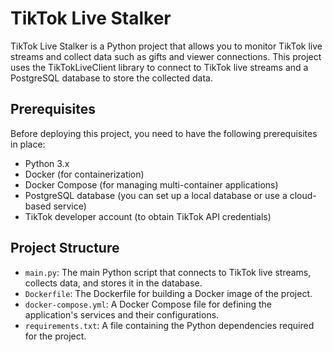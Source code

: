 # TikTok Live Stalker

TikTok Live Stalker is a Python project that allows you to monitor TikTok live streams and collect data such as gifts and viewer connections. This project uses the TikTokLiveClient library to connect to TikTok live streams and a PostgreSQL database to store the collected data.

## Prerequisites

Before deploying this project, you need to have the following prerequisites in place:

- Python 3.x
- Docker (for containerization)
- Docker Compose (for managing multi-container applications)
- PostgreSQL database (you can set up a local database or use a cloud-based service)
- TikTok developer account (to obtain TikTok API credentials)

## Project Structure

- `main.py`: The main Python script that connects to TikTok live streams, collects data, and stores it in the database.
- `Dockerfile`: The Dockerfile for building a Docker image of the project.
- `docker-compose.yml`: A Docker Compose file for defining the application's services and their configurations.
- `requirements.txt`: A file containing the Python dependencies required for the project.

